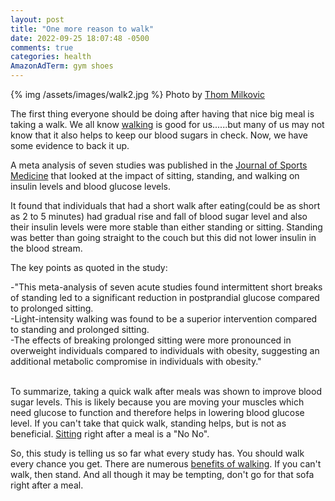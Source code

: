 ```yaml
---
layout: post
title: "One more reason to walk"
date: 2022-09-25 18:07:48 -0500
comments: true
categories: health
AmazonAdTerm: gym shoes
---
```

{% img /assets/images/walk2.jpg %}
Photo by <a href="https://unsplash.com/@thommilkovic?utm_source=unsplash&utm_medium=referral&utm_content=creditCopyText">Thom Milkovic</a>

The first thing everyone should be doing after having that nice big meal is taking a walk. We all know [walking](http://geridoc.net/blog/2021/07/30/what-can-walking-30-minutes-a-day-do/) is good for us......but many of us may not know that it also helps to keep our blood sugars in check. Now, we have some evidence to back it up.

A meta analysis of seven studies was published in the [Journal of Sports Medicine](https://link.springer.com/article/10.1007/s40279-022-01649-4) that looked at the impact of sitting, standing, and walking on insulin levels and blood glucose levels.

It found that individuals that had a short walk after eating(could be as short as 2 to 5 minutes) had gradual rise and fall of blood sugar level and also their insulin levels were more stable than either standing or sitting. Standing was better than going straight to the couch but this did not lower insulin in the blood stream.


The key points as quoted in the study:

>
-"This meta-analysis of seven acute studies found intermittent short breaks of standing led to a significant reduction in postprandial glucose compared to prolonged sitting.<br />
-Light-intensity walking was found to be a superior intervention compared to standing and prolonged sitting.<br />
-The effects of breaking prolonged sitting were more pronounced in overweight individuals compared to individuals with obesity, suggesting an additional metabolic compromise in individuals with obesity."
<br><br>


To summarize, taking a quick walk after meals was shown to improve blood sugar levels. This is likely because you are moving your muscles which need glucose to function and therefore helps in lowering blood glucose level. If you can't take that quick walk, standing helps, but is not as beneficial. [Sitting](http://geridoc.net/blog/2021/04/20/is-sitting-really-bad-for-me/) right after a meal is a "No No".

So, this study is telling us so far what every study has. You should walk every chance you get. There are numerous [benefits of walking](http://geridoc.net/blog/2021/07/30/what-can-walking-30-minutes-a-day-do/). If you can't walk, then stand. And all though it may be tempting, don't go for that sofa right after a meal.

